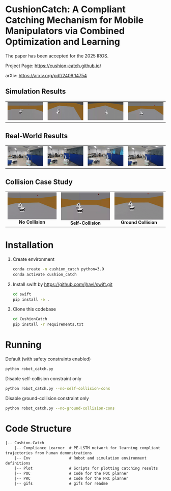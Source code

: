 #  CushionCatch: A Compliant Catching Mechanism for Mobile Manipulators via Combined Optimization and Learning 

The paper has been accepted for the 2025 IROS.

Project Page: https://cushion-catch.github.io/

arXiv: https://arxiv.org/pdf/2409.14754

<!-- Simulation Results -->
<h2>Simulation Results</h2>
<table>
  <tr>
    <td><img src="gifs/sim1.gif" width="200" alt="Simulation result 1"/></td>
    <td><img src="gifs/sim2.gif" width="200" alt="Simulation result 2"/></td>
    <td><img src="gifs/sim3.gif" width="200" alt="Simulation result 3"/></td>
    <td><img src="gifs/sim4.gif" width="200" alt="Simulation result 4"/></td>
  </tr>
</table>

<!-- Real-World Experiments -->
<h2>Real-World Results</h2>
<table>
  <tr>
    <td><img src="gifs/phy1.gif" width="200" alt="Physical demo 1"/></td>
    <td><img src="gifs/phy2.gif" width="200" alt="Physical demo 2"/></td>
    <td><img src="gifs/phy3.gif" width="200" alt="Physical demo 3"/></td>
    <td><img src="gifs/phy4.gif" width="200" alt="Physical demo 4"/></td>
  </tr>
</table>

<!-- Collision Case Study -->
<h2>Collision Case Study</h2>
<table style="width:100%; table-layout:fixed;">
  <tr>
    <td style="width:33.33%; text-align:center; vertical-align:top;">
      <img src="gifs/no_collision.gif"
           alt="No collision"
           style="width:320px; max-width:100%; height:auto; display:block; margin:0 auto;" />
      <strong>No Collision</strong>
    </td>
    <td style="width:33.33%; text-align:center; vertical-align:top;">
      <img src="gifs/self_collision.gif"
           alt="Self collision"
           style="width:320px; max-width:100%; height:auto; display:block; margin:0 auto;" />
      <strong>Self-Collision</strong>
    </td>
    <td style="width:33.33%; text-align:center; vertical-align:top;">
      <img src="gifs/ground_collision.gif"
           alt="Ground collision"
           style="width:320px; max-width:100%; height:auto; display:block; margin:0 auto;" />
      <strong>Ground Collision</strong>
    </td>
  </tr>
</table>



# Installation

1. Create environment 

   ```bash
   conda create -n cushion_catch python=3.9
   conda activate cushion_catch
   ```

2. Install swift by https://github.com/jhavl/swift.git

   ```bash
   cd swift
   pip install -e .
   ```

3. Clone this codebase

   ```bash
   cd CushionCatch
   pip install -r requirements.txt
   ```

# Running
Default (with safety constraints enabled)
  ```bash
  python robot_catch.py
  ```
Disable self-collision constraint only
  ```bash
  python robot_catch.py --no-self-collision-cons
  ```
Disable ground-collision constraint only
  ```bash
  python robot_catch.py --no-ground-collision-cons
  ```

# Code Structure
```
|-- Cushion-Catch
    |-- Compliance_Learner  # PE-LSTM network for learning compliant trajectories from human demonstrations
    |-- Env                 # Robot and simulation environment definitions
    |-- Plot                # Scripts for plotting catching results
    |-- POC                 # Code for the POC planner
    |-- PRC                 # Code for the PRC planner
    |-- gifs                # gifs for readme
```
